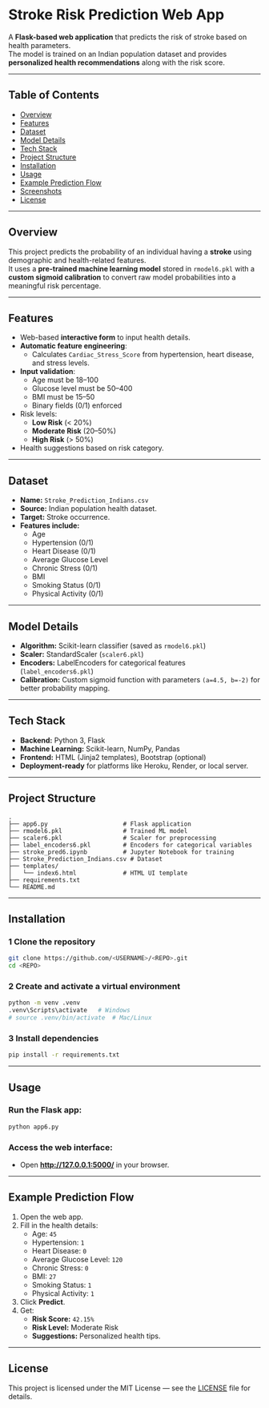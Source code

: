 # Stroke Risk Prediction Web App

A **Flask-based web application** that predicts the risk of stroke based on health parameters.  
The model is trained on an Indian population dataset and provides **personalized health recommendations** along with the risk score.

---

## Table of Contents
- [Overview](#overview)
- [Features](#features)
- [Dataset](#dataset)
- [Model Details](#model-details)
- [Tech Stack](#tech-stack)
- [Project Structure](#project-structure)
- [Installation](#installation)
- [Usage](#usage)
- [Example Prediction Flow](#example-prediction-flow)
- [Screenshots](#screenshots)
- [License](#license)

---

## Overview
This project predicts the probability of an individual having a **stroke** using demographic and health-related features.  
It uses a **pre-trained machine learning model** stored in `rmodel6.pkl` with a **custom sigmoid calibration** to convert raw model probabilities into a meaningful risk percentage.

---

## Features
- Web-based **interactive form** to input health details.
- **Automatic feature engineering**:
  - Calculates `Cardiac_Stress_Score` from hypertension, heart disease, and stress levels.
- **Input validation**:
  - Age must be 18–100
  - Glucose level must be 50–400
  - BMI must be 15–50
  - Binary fields (0/1) enforced
- Risk levels:
  - **Low Risk** (< 20%)
  - **Moderate Risk** (20–50%)
  - **High Risk** (> 50%)
- Health suggestions based on risk category.

---

## Dataset
- **Name:** `Stroke_Prediction_Indians.csv`
- **Source:** Indian population health dataset.
- **Target:** Stroke occurrence.
- **Features include:**
  - Age
  - Hypertension (0/1)
  - Heart Disease (0/1)
  - Average Glucose Level
  - Chronic Stress (0/1)
  - BMI
  - Smoking Status (0/1)
  - Physical Activity (0/1)

---

## Model Details
- **Algorithm:** Scikit-learn classifier (saved as `rmodel6.pkl`)
- **Scaler:** StandardScaler (`scaler6.pkl`)
- **Encoders:** LabelEncoders for categorical features (`label_encoders6.pkl`)
- **Calibration:** Custom sigmoid function with parameters `(a=4.5, b=-2)` for better probability mapping.

---

## Tech Stack
- **Backend:** Python 3, Flask
- **Machine Learning:** Scikit-learn, NumPy, Pandas
- **Frontend:** HTML (Jinja2 templates), Bootstrap (optional)
- **Deployment-ready** for platforms like Heroku, Render, or local server.

---

## Project Structure
```
.
├── app6.py                     # Flask application
├── rmodel6.pkl                 # Trained ML model
├── scaler6.pkl                 # Scaler for preprocessing
├── label_encoders6.pkl         # Encoders for categorical variables
├── stroke_pred6.ipynb          # Jupyter Notebook for training
├── Stroke_Prediction_Indians.csv # Dataset
├── templates/
│   └── index6.html             # HTML UI template
├── requirements.txt
└── README.md
```

---

##  Installation

### 1 Clone the repository
```bash
git clone https://github.com/<USERNAME>/<REPO>.git
cd <REPO>
```

### 2 Create and activate a virtual environment
```bash
python -m venv .venv
.venv\Scripts\activate   # Windows
# source .venv/bin/activate  # Mac/Linux
```

### 3️ Install dependencies
```bash
pip install -r requirements.txt
```

---

## Usage

### Run the Flask app:
```bash
python app6.py
```

### Access the web interface:
- Open **http://127.0.0.1:5000/** in your browser.

---

## Example Prediction Flow
1. Open the web app.
2. Fill in the health details:
   - Age: `45`
   - Hypertension: `1`
   - Heart Disease: `0`
   - Average Glucose Level: `120`
   - Chronic Stress: `0`
   - BMI: `27`
   - Smoking Status: `1`
   - Physical Activity: `1`
3. Click **Predict**.
4. Get:
   - **Risk Score:** `42.15%`
   - **Risk Level:** Moderate Risk
   - **Suggestions:** Personalized health tips.

---

## License
This project is licensed under the MIT License — see the [LICENSE](LICENSE) file for details.
